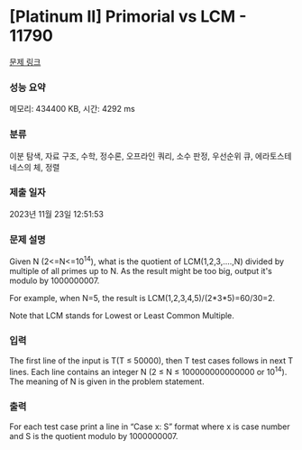 # [Platinum II] Primorial vs LCM - 11790 

[문제 링크](https://www.acmicpc.net/problem/11790) 

### 성능 요약

메모리: 434400 KB, 시간: 4292 ms

### 분류

이분 탐색, 자료 구조, 수학, 정수론, 오프라인 쿼리, 소수 판정, 우선순위 큐, 에라토스테네스의 체, 정렬

### 제출 일자

2023년 11월 23일 12:51:53

### 문제 설명

<p>Given N (2<=N<=10<sup>14</sup>), what is the quotient of LCM(1,2,3,....,N) divided by multiple of all primes up to N. As the result might be too big, output it's modulo by 1000000007.</p>

<p>For example, when N=5, the result is LCM(1,2,3,4,5)/(2*3*5)=60/30=2.</p>

<p>Note that LCM stands for Lowest or Least Common Multiple. </p>

### 입력 

 <p>The first line of the input is T(T ≤ 50000), then T test cases follows in next T lines. Each line contains an integer N (2 ≤ N ≤ 100000000000000 or 10<sup>14</sup>). The meaning of N is given in the problem statement. </p>

### 출력 

 <p>For each test case print a line in “Case x: S” format where x is case number and S is the quotient modulo by 1000000007. </p>


